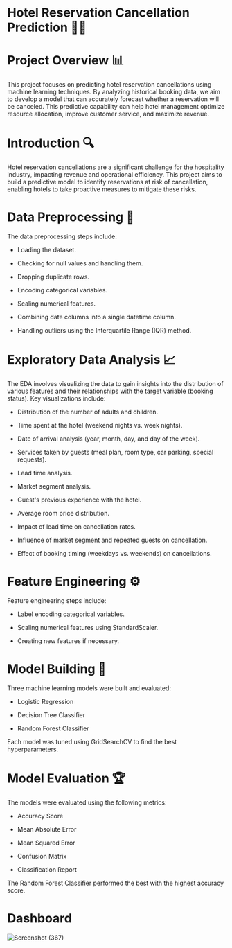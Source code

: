 # Hotel Reservation Cancellation Prediction 🏨📅

# Project Overview 📊

This project focuses on predicting hotel reservation cancellations using machine learning techniques. By analyzing historical booking data, we aim to develop a model that can accurately forecast whether a reservation will be canceled. This predictive capability can help hotel management optimize resource allocation, improve customer service, and maximize revenue.

# Introduction 🔍

Hotel reservation cancellations are a significant challenge for the hospitality industry, impacting revenue and operational efficiency. This project aims to build a predictive model to identify reservations at risk of cancellation, enabling hotels to take proactive measures to mitigate these risks.

# Data Preprocessing 🧹

The data preprocessing steps include:

- Loading the dataset.

- Checking for null values and handling them.

- Dropping duplicate rows.

- Encoding categorical variables.

- Scaling numerical features.

- Combining date columns into a single datetime column.

- Handling outliers using the Interquartile Range (IQR) method.

# Exploratory Data Analysis 📈

The EDA involves visualizing the data to gain insights into the distribution of various features and their relationships with the target variable (booking status). Key visualizations include:

- Distribution of the number of adults and children.

- Time spent at the hotel (weekend nights vs. week nights).

- Date of arrival analysis (year, month, day, and day of the week).

- Services taken by guests (meal plan, room type, car parking, special requests).

- Lead time analysis.

- Market segment analysis.

- Guest's previous experience with the hotel.

- Average room price distribution.

- Impact of lead time on cancellation rates.

- Influence of market segment and repeated guests on cancellation.

- Effect of booking timing (weekdays vs. weekends) on cancellations.

# Feature Engineering ⚙️

Feature engineering steps include:

- Label encoding categorical variables.

- Scaling numerical features using StandardScaler.

- Creating new features if necessary.

# Model Building 🤖

Three machine learning models were built and evaluated:

- Logistic Regression

- Decision Tree Classifier

- Random Forest Classifier

Each model was tuned using GridSearchCV to find the best hyperparameters.

# Model Evaluation 🏆

The models were evaluated using the following metrics:

- Accuracy Score

- Mean Absolute Error

- Mean Squared Error

- Confusion Matrix

- Classification Report

The Random Forest Classifier performed the best with the highest accuracy score.

# Dashboard

![Screenshot (367)](https://github.com/user-attachments/assets/b257bb4e-0b3f-4849-a256-edb3a6dad907)


